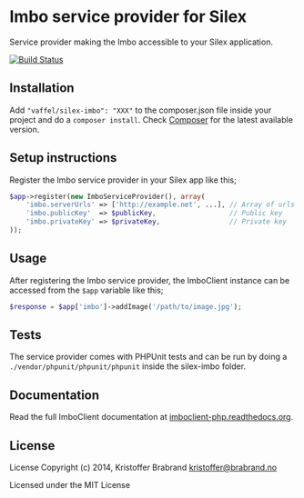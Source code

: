 Imbo service provider for Silex
============================
Service provider making the Imbo accessible to your Silex application.

[![Build Status](https://travis-ci.org/vaffel/silex-imbo.svg?branch=master)](https://travis-ci.org/vaffel/silex-imbo)

## Installation
Add `"vaffel/silex-imbo": "XXX"` to the composer.json file inside your project and do a `composer install`. Check [Composer][1] for the latest available version.

## Setup instructions
Register the Imbo service provider in your Silex app like this;

```php
$app->register(new ImboServiceProvider(), array(
    'imbo.serverUrls' => ['http://example.net', ...], // Array of urls to imbo installations
    'imbo.publicKey'  => $publicKey,                  // Public key
    'imbo.privateKey' => $privateKey,                 // Private key
));
```

## Usage
After registering the Imbo service provider, the ImboClient instance can be accessed from the `$app` variable like this;

```php
$response = $app['imbo']->addImage('/path/to/image.jpg');
```

## Tests
The service provider comes with PHPUnit tests and can be run by doing a `./vendor/phpunit/phpunit/phpunit` inside the silex-imbo folder.

## Documentation
Read the full ImboClient documentation at [imboclient-php.readthedocs.org][2].

## License
License
Copyright (c) 2014, Kristoffer Brabrand kristoffer@brabrand.no

Licensed under the MIT License

[1]: http://packagist.org/packages/vaffel/silex-imbo
[2]: http://imboclient-php.readthedocs.org/en/latest/

